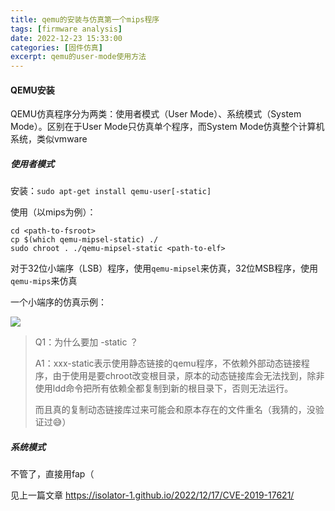 ```yaml
---
title: qemu的安装与仿真第一个mips程序
tags: [firmware analysis]
date: 2022-12-23 15:33:00
categories: [固件仿真]
excerpt: qemu的user-mode使用方法
---
```


#### QEMU安装

QEMU仿真程序分为两类：使用者模式（User Mode）、系统模式（System Mode）。区别在于User Mode只仿真单个程序，而System Mode仿真整个计算机系统，类似vmware

##### 使用者模式

安装：`sudo apt-get install qemu-user[-static]`

使用（以mips为例）：


```shell
cd <path-to-fsroot>
cp $(which qemu-mipsel-static) ./
sudo chroot . ./qemu-mipsel-static <path-to-elf>
```

对于32位小端序（LSB）程序，使用`qemu-mipsel`来仿真，32位MSB程序，使用`qemu-mips`来仿真

一个小端序的仿真示例：

![](/img/qemu/1.jpg)

> Q1：为什么要加 -static ？
>
> A1：xxx-static表示使用静态链接的qemu程序，不依赖外部动态链接程序，由于使用是要chroot改变根目录，原本的动态链接库会无法找到，除非使用ldd命令把所有依赖全都复制到新的根目录下，否则无法运行。
>
> 而且真的复制动态链接库过来可能会和原本存在的文件重名（我猜的，没验证过😅）

##### 系统模式

不管了，直接用fap（

见上一篇文章 <https://isolator-1.github.io/2022/12/17/CVE-2019-17621/>